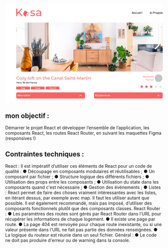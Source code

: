 ![p11: kasa](kasa.png)

## mon objectif :

Démarrer le projet React et développer l’ensemble de l’application, les composants React, les routes React Router, en suivant les maquettes Figma (responsives !)

## Contraintes techniques :

React :
Il est impératif d’utiliser ces éléments de React pour un code de qualité :
● Découpage en composants modulaires et réutilisables ;
● Un composant par fichier ;
● Structure logique des différents fichiers ;
● Utilisation des props entre les composants ;
● Utilisation du state dans les composants quand c'est nécessaire ;
● Gestion des événements ;
● Listes : React permet de faire des choses vraiment intéressantes avec
les listes, en itérant dessus, par exemple avec map. Il faut les utiliser
autant que possible.
Il est également recommandé, mais pas imposé, d’utiliser des composants
fonctionnels plutôt que des composants classes.
React Router :
● Les paramètres des routes sont gérés par React Router dans l'URL
pour récupérer les informations de chaque logement.
● Il existe une page par route.
● La page 404 est renvoyée pour chaque route inexistante, ou si une
valeur présente dans l’URL ne fait pas partie des données
renseignées.
● La logique du routeur est réunie dans un seul fichier.
Général :
● Le code ne doit pas produire d'erreur ou de warning dans la console.
